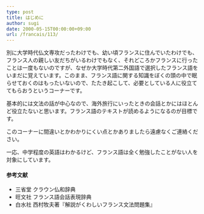 ```yaml
---
type: post
title: はじめに
author: sugi
date: 2000-05-15T00:00:00+09:00
url: /francais/113/
---
```

別に大学時代仏文専攻だったわけでも、幼い頃フランスに住んでいたわけでも、フランス人の親しい友だちがいるわけでもなく、それどころかフランスに行ったことは一度もないのですが、なぜか大学時代第二外国語で選択したフランス語をいまだに覚えています。このまま、フランス語に関する知識をぼくの頭の中で眠らせておくのはもったいないので、たたき起こして、必要としている人に役立ててもらおうというコーナーです。

基本的には文法の話が中心なので、海外旅行にいったときの会話とかにはほとんど役立たないと思います。フランス語のテキストが読めるようになるのが目標です。

このコーナーに間違いとかわかりにくい点とかありましたら遠慮なくご連絡ください。

一応、中学程度の英語はわかるけど、フランス語は全く勉強したことがない人を対象にしています。

#### 参考文献

  * 三省堂 クラウン仏和辞典
  * 旺文社 フランス語会話表現辞典
  * 白水社 西村牧夫著『解説がくわしいフランス文法問題集』
